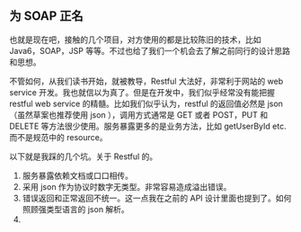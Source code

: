 为 SOAP 正名
---

也就是现在吧，接触的几个项目，对方使用的都是比较陈旧的技术，比如 Java6，SOAP，JSP 等等。不过也给了我们一个机会去了解之前同行的设计思路和思想。

不管如何，从我们读书开始，就被教导，Restful 大法好，非常利于网站的 web service 开发。我也就信以为真了。但是在开发中，我们似乎经常没有能把握 restful web service 的精髓。比如我们似乎认为，restful 的返回值必然是 json（虽然草案也推荐使用 json ），调用方式通常是 GET 或者 POST，PUT 和 DELETE 等方法很少使用。服务暴露更多的是业务方法，比如 getUserById etc. 而不是规范中的 resource。

以下就是我踩的几个坑。关于 Restful 的。

1. 服务暴露依赖文档或口口相传。
2. 采用 json 作为协议时数字无类型。非常容易造成溢出错误。
3. 错误返回和正常返回不统一。这一点我在之前的 API 设计里面也提到了。如何照顾强类型语言的 json 解析。
4. 
